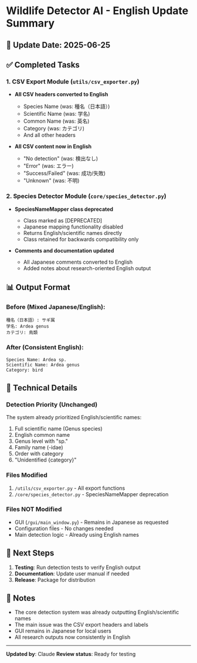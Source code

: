# Wildlife Detector AI - English Update Summary

## 📅 Update Date: 2025-06-25

## ✅ Completed Tasks

### 1. CSV Export Module (`utils/csv_exporter.py`)
- **All CSV headers converted to English**
  - Species Name (was: 種名（日本語）)
  - Scientific Name (was: 学名)
  - Common Name (was: 英名)
  - Category (was: カテゴリ)
  - And all other headers

- **All CSV content now in English**
  - "No detection" (was: 検出なし)
  - "Error" (was: エラー)
  - "Success/Failed" (was: 成功/失敗)
  - "Unknown" (was: 不明)

### 2. Species Detector Module (`core/species_detector.py`)
- **SpeciesNameMapper class deprecated**
  - Class marked as [DEPRECATED]
  - Japanese mapping functionality disabled
  - Returns English/scientific names directly
  - Class retained for backwards compatibility only

- **Comments and documentation updated**
  - All Japanese comments converted to English
  - Added notes about research-oriented English output

## 📊 Output Format

### Before (Mixed Japanese/English):
```
種名（日本語）: サギ属
学名: Ardea genus
カテゴリ: 鳥類
```

### After (Consistent English):
```
Species Name: Ardea sp.
Scientific Name: Ardea genus
Category: bird
```

## 🔧 Technical Details

### Detection Priority (Unchanged)
The system already prioritized English/scientific names:
1. Full scientific name (Genus species)
2. English common name
3. Genus level with "sp."
4. Family name (-idae)
5. Order with category
6. "Unidentified {category}"

### Files Modified
1. `/utils/csv_exporter.py` - All export functions
2. `/core/species_detector.py` - SpeciesNameMapper deprecation

### Files NOT Modified
- GUI (`/gui/main_window.py`) - Remains in Japanese as requested
- Configuration files - No changes needed
- Main detection logic - Already using English names

## 🚀 Next Steps

1. **Testing**: Run detection tests to verify English output
2. **Documentation**: Update user manual if needed
3. **Release**: Package for distribution

## 📝 Notes

- The core detection system was already outputting English/scientific names
- The main issue was the CSV export headers and labels
- GUI remains in Japanese for local users
- All research outputs now consistently in English

---

**Updated by**: Claude
**Review status**: Ready for testing
